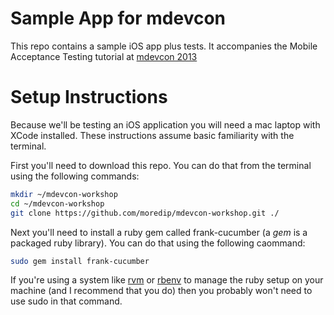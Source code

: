 Sample App for mdevcon
================

This repo contains a sample iOS app plus tests. It accompanies the Mobile Acceptance Testing tutorial at [mdevcon 2013](http://mdevcon.com)


Setup Instructions
=====

Because we'll be testing an iOS application you will need a mac laptop with XCode installed. These instructions assume basic familiarity with the terminal. 

First you'll need to download this repo. You can do that from the terminal using the following commands:

``` bash
mkdir ~/mdevcon-workshop
cd ~/mdevcon-workshop
git clone https://github.com/moredip/mdevcon-workshop.git ./
```

Next you'll need to install a ruby gem called frank-cucumber (a *gem* is a packaged ruby library). You can do that using the following caommand:
``` bash
sudo gem install frank-cucumber
```

If you're using a system like [rvm](https://rvm.io/rvm/install/) or [rbenv](https://github.com/sstephenson/rbenv/#installation) to manage the ruby setup on your machine (and I recommend that you do) then you probably won't need to use sudo in that command.
